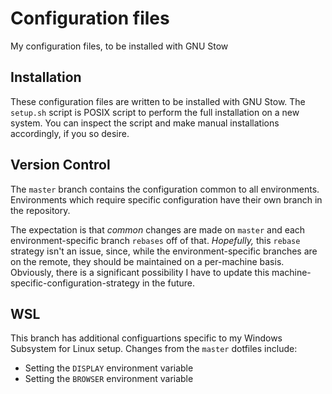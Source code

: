 # Configuration files

My configuration files, to be installed with GNU Stow

## Installation

These configuration files are written to be installed with GNU Stow. The
`setup.sh` script is POSIX script to perform the full installation on a
new system. You can inspect the script and make manual installations
accordingly, if you so desire.

## Version Control

The `master` branch contains the configuration common to all
environments. Environments which require specific configuration have
their own branch in the repository.

The expectation is that *common* changes are made on `master` and each
environment-specific branch `rebases` off of that. *Hopefully,* this
`rebase` strategy isn't an issue, since, while the environment-specific
branches are on the remote, they should be maintained on a per-machine
basis. Obviously, there is a significant possibility I have to update
this machine-specific-configuration-strategy in the future.

## WSL

This branch has additional configuartions specific to my Windows
Subsystem for Linux setup. Changes from the `master` dotfiles include:

  * Setting the `DISPLAY` environment variable
  * Setting the `BROWSER` environment variable
